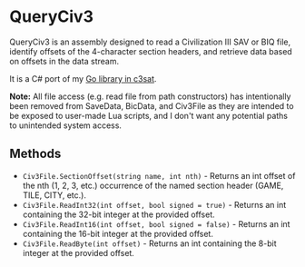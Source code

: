 # QueryCiv3

QueryCiv3 is an assembly designed to read a Civilization III SAV or BIQ file, identify offsets of the 4-character section headers, and retrieve data based on offsets in the data stream.

It is a C# port of my [Go library in c3sat](https://github.com/myjimnelson/c3sat/tree/master/queryciv3).

**Note:** All file access (e.g. read file from path constructors) has intentionally been removed from SaveData, BicData, and Civ3File as they are intended to be exposed to user-made Lua scripts, and I don't want any potential paths to unintended system access.

## Methods

- `Civ3File.SectionOffset(string name, int nth)` - Returns an int offset of the nth (1, 2, 3, etc.) occurrence of the named section header (GAME, TILE, CITY, etc.).
- `Civ3File.ReadInt32(int offset, bool signed = true)` - Returns an int containing the 32-bit integer at the provided offset.
- `Civ3File.ReadInt16(int offset, bool signed = false)` - Returns an int containing the 16-bit integer at the provided offset.
- `Civ3File.ReadByte(int offset)` - Returns an int containing the 8-bit integer at the provided offset.

